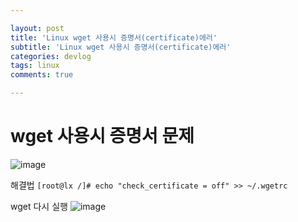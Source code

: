 ```yaml
---

layout: post
title: 'Linux wget 사용시 증명서(certificate)에러'
subtitle: 'Linux wget 사용시 증명서(certificate)에러'
categories: devlog
tags: linux
comments: true

---
```


# wget 사용시 증명서 문제

![image](https://user-images.githubusercontent.com/60701130/154402575-62c9fb8e-c1ba-4ffb-ac86-7213d01d9d71.png)

해결법
``` [root@lx /]# echo "check_certificate = off" >> ~/.wgetrc ```


wget 다시 실행
![image](https://user-images.githubusercontent.com/60701130/154402810-ee9d9121-4534-42bf-9463-796587ea6ffc.png)
